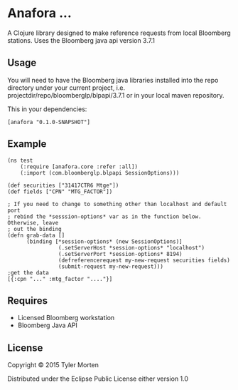 # Anafora ... 

A Clojure library designed to make reference requests from local Bloomberg stations.
Uses the Bloomberg java api version 3.7.1

## Usage

You will need to have the Bloomberg java libraries installed into the repo directory
under your current project, i.e. projectdir/repo/bloomberglp/blpapi/3.7.1 or in your local maven
repository.

This in your dependencies:

```
[anafora "0.1.0-SNAPSHOT"]
```

## Example
```
(ns test
    (:require [anafora.core :refer :all])
    (:import (com.bloomberglp.blpapi SessionOptions)))

(def securities ["31417CTR6 Mtge"])
(def fields ["CPN" "MTG_FACTOR"])

; If you need to change to something other than localhost and default port
; rebind the *sesssion-options* var as in the function below. Otherwise, leave
; out the binding
(defn grab-data []
      (binding [*session-options* (new SessionOptions)]
                (.setServerHost *session-options* "localhost")
                (.setServerPort *session-options* 8194)
                (defreferencerequest my-new-request securities fields)
                (submit-request my-new-request)))
;get the data
[{:cpn "..." :mtg_factor "...."}]
```

## Requires
- Licensed Bloomberg workstation
- Bloomberg Java API

## License

Copyright © 2015 Tyler Morten

Distributed under the Eclipse Public License either version 1.0
